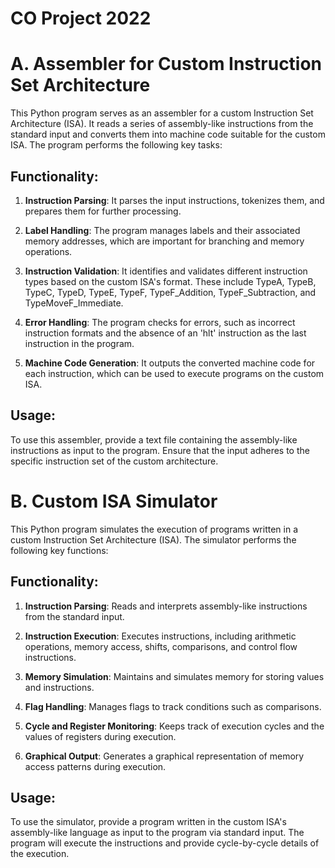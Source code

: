 # **CO Project 2022**



# A. Assembler for Custom Instruction Set Architecture

This Python program serves as an assembler for a custom Instruction Set Architecture (ISA). It reads a series of assembly-like instructions from the standard input and converts them into machine code suitable for the custom ISA. The program performs the following key tasks:

## Functionality:

1. **Instruction Parsing**: It parses the input instructions, tokenizes them, and prepares them for further processing.

2. **Label Handling**: The program manages labels and their associated memory addresses, which are important for branching and memory operations.

3. **Instruction Validation**: It identifies and validates different instruction types based on the custom ISA's format. These include TypeA, TypeB, TypeC, TypeD, TypeE, TypeF, TypeF_Addition, TypeF_Subtraction, and TypeMoveF_Immediate.

4. **Error Handling**: The program checks for errors, such as incorrect instruction formats and the absence of an 'hlt' instruction as the last instruction in the program.

5. **Machine Code Generation**: It outputs the converted machine code for each instruction, which can be used to execute programs on the custom ISA.

## Usage:

To use this assembler, provide a text file containing the assembly-like instructions as input to the program. Ensure that the input adheres to the specific instruction set of the custom architecture.

# B. Custom ISA Simulator

This Python program simulates the execution of programs written in a custom Instruction Set Architecture (ISA). The simulator performs the following key functions:

## Functionality:

1. **Instruction Parsing**: Reads and interprets assembly-like instructions from the standard input.

2. **Instruction Execution**: Executes instructions, including arithmetic operations, memory access, shifts, comparisons, and control flow instructions.

3. **Memory Simulation**: Maintains and simulates memory for storing values and instructions.

4. **Flag Handling**: Manages flags to track conditions such as comparisons.

5. **Cycle and Register Monitoring**: Keeps track of execution cycles and the values of registers during execution.

6. **Graphical Output**: Generates a graphical representation of memory access patterns during execution.

## Usage:

To use the simulator, provide a program written in the custom ISA's assembly-like language as input to the program via standard input. The program will execute the instructions and provide cycle-by-cycle details of the execution.





